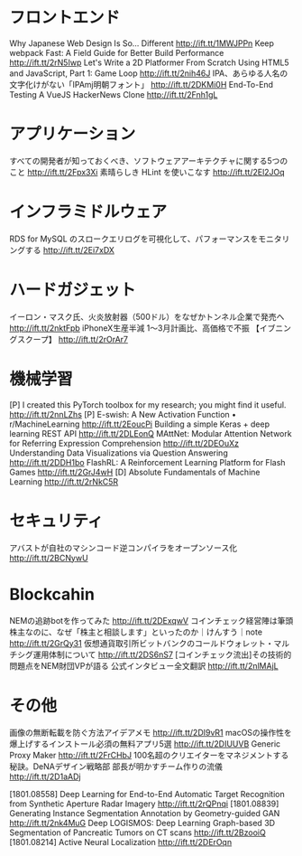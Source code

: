 # フロントエンド
Why Japanese Web Design Is So… Different http://ift.tt/1MWJPPn
Keep webpack Fast: A Field Guide for Better Build Performance http://ift.tt/2rN5Iwp
Let's Write a 2D Platformer From Scratch Using HTML5 and JavaScript, Part 1: Game Loop http://ift.tt/2nih46J
IPA、あらゆる人名の文字化けがない「IPAmj明朝フォント」 http://ift.tt/2DKMi0H
End-To-End Testing A VueJS HackerNews Clone http://ift.tt/2Fnh1gL

# アプリケーション
すべての開発者が知っておくべき、ソフトウェアアーキテクチャに関する5つのこと http://ift.tt/2Fpx3Xi
素晴らしき HLint を使いこなす http://ift.tt/2El2JOq

# インフラミドルウェア
RDS for MySQL のスロークエリログを可視化して、パフォーマンスをモニタリングする http://ift.tt/2Ei7xDX

# ハードガジェット
イーロン・マスク氏、火炎放射器（500ドル）をなぜかトンネル企業で発売へ http://ift.tt/2nktFpb
iPhoneX生産半減 1～3月計画比、高価格で不振 【イブニングスクープ】 http://ift.tt/2rOrAr7

# 機械学習
[P] I created this PyTorch toolbox for my research; you might find it useful. http://ift.tt/2nnLZhs
[P] E-swish: A New Activation Function • r/MachineLearning http://ift.tt/2EoucPi
Building a simple Keras + deep learning REST API http://ift.tt/2DLEonQ
MAttNet: Modular Attention Network for Referring Expression Comprehension http://ift.tt/2DEOuXz
Understanding Data Visualizations via Question Answering http://ift.tt/2DDH1bo
FlashRL: A Reinforcement Learning Platform for Flash Games http://ift.tt/2GrJ4wH
[D] Absolute Fundamentals of Machine Learning http://ift.tt/2rNkC5R

# セキュリティ
アバストが自社のマシンコード逆コンパイラをオープンソース化 http://ift.tt/2BCNywU

# Blockcahin
NEMの追跡botを作ってみた http://ift.tt/2DExqwV
コインチェック経営陣は筆頭株主なのに、なぜ「株主と相談します」といったのか｜けんすう｜note http://ift.tt/2GrQy31
仮想通貨取引所ビットバンクのコールドウォレット・マルチシグ運用体制について http://ift.tt/2DS6nS7
[コインチェック流出]その技術的問題点をNEM財団VPが語る 公式インタビュー全文翻訳 http://ift.tt/2nlMAjL

# その他
画像の無断転載を防ぐ方法アイデアメモ http://ift.tt/2DI9vR1
macOSの操作性を爆上げするインストール必須の無料アプリ5選 http://ift.tt/2DIUUVB
Generic Proxy Maker http://ift.tt/2FrCHbJ
100名超のクリエイターをマネジメントする秘訣。DeNAデザイン戦略部 部長が明かすチーム作りの流儀 http://ift.tt/2D1aADj

[1801.08558] Deep Learning for End-to-End Automatic Target Recognition from Synthetic Aperture Radar Imagery http://ift.tt/2rQPnqi
[1801.08839] Generating Instance Segmentation Annotation by Geometry-guided GAN http://ift.tt/2nk4MuG
Deep LOGISMOS: Deep Learning Graph-based 3D Segmentation of Pancreatic Tumors on CT scans http://ift.tt/2BzooiQ
[1801.08214] Active Neural Localization http://ift.tt/2DErOqn